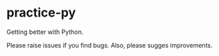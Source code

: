 # practice-py
Getting better with Python.

Please raise issues if you find bugs. Also, please sugges improvements.

